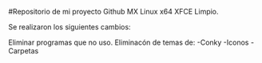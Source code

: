 #Repositorio de mi proyecto Github MX Linux x64 XFCE Limpio. 

Se realizaron los siguientes cambios: 

Eliminar programas que no uso. 
Eliminacón de temas de:
-Conky
-Iconos
-Carpetas
